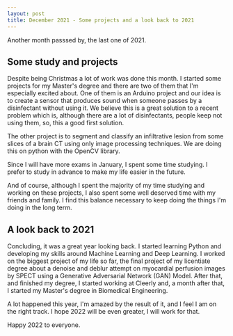 ```yaml
---
layout: post
title: December 2021 - Some projects and a look back to 2021
---
```


Another month passsed by, the last one of 2021.

## Some study and projects

Despite being Christmas a lot of work was done this month. I started some projects for my Master's degree and there are two of them that I'm especially excited about. One of them is an Arduino project and our idea is to create a sensor that produces sound when someone passes by a disinfectant without using it. We believe this is a great solution to a recent problem which is, although there are a lot of disinfectants, people keep not using them, so, this a good first solution.

The other project is to segment and classify an infiltrative lesion from some slices of a brain CT using only image processing techniques. We are doing this on python with the OpenCV library.

Since I will have more exams in January, I spent some time studying. I prefer to study in advance to make my life easier in the future.

And of course, although I spent the majority of my time studying and working on these projects, I also spent some well deserved time with my friends and family. I find this balance necessary to keep doing the things I'm doing in the long term.

## A look back to 2021

Concluding, it was a great year looking back. I started learning Python and developing my skills around Machine Learning and Deep Learning. I worked on the biggest project of my life so far, the final project of my licentiate degree about a denoise and deblur attempt on myocardial perfusion images by SPECT using a Generative Adversarial Network (GAN) Model. After that, and finished my degree, I started working at Cleerly and, a month after that, I started my Master's degree in Biomedical Engineering.

A lot happened this year, I'm amazed by the result of it, and I feel I am on the right track. I hope 2022 will be even greater, I will work for that.

Happy 2022 to everyone.